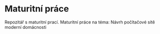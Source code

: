 # Maturitní práce
Repozitář s maturitní prací.
Maturitní práce na téma: Návrh počítačové sítě moderní domácnosti
